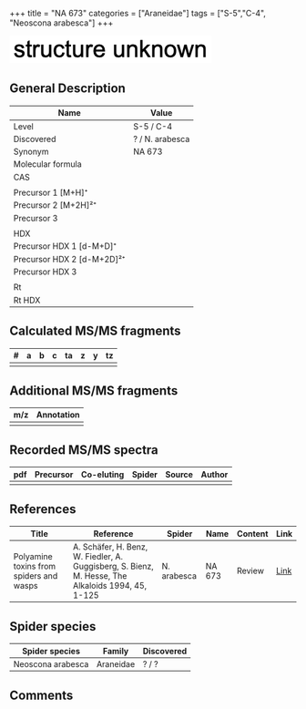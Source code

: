 +++
title = "NA 673"
categories = ["Araneidae"]
tags = ["S-5","C-4",
"Neoscona arabesca"]
+++

![](/img/2.png)

## General Description

| Name                       | Value           |
|----------------------------|-----------------|
| Level                      | S-5 / C-4             |
| Discovered                 | ? / N. arabesca |
| Synonym                    | NA 673          |
| Molecular formula          |                 |
| CAS                        |                 |
|                            |                 |
| Precursor 1 [M+H]⁺         |                 |
| Precursor 2 [M+2H]²⁺       |                 |
| Precursor 3                |                 |
|                            |                 |
| HDX                        |                 |
| Precursor HDX 1 [d-M+D]⁺   |                 |
| Precursor HDX 2 [d-M+2D]²⁺ |                 |
| Precursor HDX 3            |                 |
|                            |                 |
| Rt                         |                 |
| Rt HDX                     |                 |

## Calculated MS/MS fragments

| # | a | b | c | ta | z | y | tz |
|---|---|---|---|----|---|---|----|
|   |   |   |   |    |   |   |    |

## Additional MS/MS fragments

| m/z | Annotation |
|-----|------------|
|     |            |

## Recorded MS/MS spectra

| pdf | Precursor | Co-eluting | Spider | Source | Author |
|-----|-----------|------------|--------|--------|--------|
|     |           |            |        |        |        |

## References

| Title                                                                                     | Reference                                                                                         | Spider     | Name   | Content          | Link                                                  |
|-------------------------------------------------------------------------------------------|---------------------------------------------------------------------------------------------------|------------|--------|------------------|-------------------------------------------------------|
| Polyamine toxins from spiders and wasps                                                              | A. Schäfer, H. Benz, W. Fiedler, A. Guggisberg, S. Bienz, M. Hesse, The Alkaloids 1994, 45, 1-125             | N. arabesca  | NA 673  | Review                           | [Link](https://doi.org/10.1016/S0099-9598(08)60276-X) |

## Spider species

| Spider species    | Family    | Discovered |
|-------------------|-----------|------------|
| Neoscona arabesca | Araneidae | ? / ?      |

## Comments
